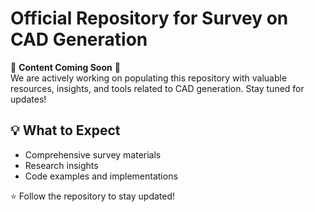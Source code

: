 # Official Repository for Survey on CAD Generation

🚧 **Content Coming Soon** 🚧  
We are actively working on populating this repository with valuable resources, insights, and tools related to CAD generation. Stay tuned for updates!  

## 💡 What to Expect
- Comprehensive survey materials  
- Research insights  
- Code examples and implementations  

⭐ Follow the repository to stay updated!  
